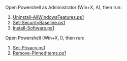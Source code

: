 Open Powershell as Administrator (Win+X, A), then run: 

1. [Uninstall-AllWindowsFeatures.ps1](Uninstall-AllWindowsFeatures.ps1)
1. [Set-SecurityBaseline.ps1](Set-SecurityBaseline.ps1)
1. [Install-Software.ps1](Install-Software.ps1)

Open Powershell (Win+X, I), then run:

1. [Set-Privacy.ps1](Set-Privacy.ps1)
1. [Remove-PinnedItems.ps1](Remove-PinnedItems.ps1)
